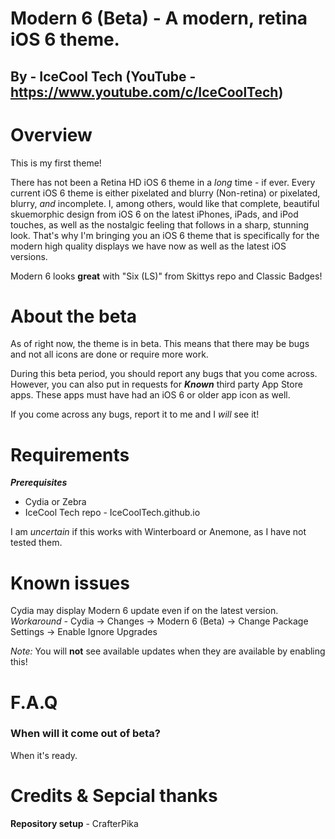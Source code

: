 # Modern 6 (Beta) - A modern, retina iOS 6 theme.

## By - IceCool Tech  (YouTube - https://www.youtube.com/c/IceCoolTech)

# Overview

This is my first theme!

There has not been a Retina HD iOS 6 theme in a *long* time - if ever. Every current iOS 6 theme is either pixelated and blurry (Non-retina) or pixelated, blurry, *and* incomplete. I, among others, would like that complete, beautiful skuemorphic design from iOS 6 on the latest iPhones, iPads, and iPod touches, as well as the nostalgic feeling that follows in a sharp, stunning look. That's why I'm bringing you an iOS 6 theme that is specifically for the modern high quality displays we have now as well as the latest iOS versions. 

Modern 6 looks **great** with "Six (LS)" from Skittys repo and Classic Badges!

# About the beta

As of right now, the theme is in beta. This means that there may be bugs and not all icons are done or require more work.

During this beta period, you should report any bugs that you come across. However, you can also put in requests for ***Known*** third party App Store apps. These apps must have had an iOS 6 or older app icon as well.

If you come across any bugs, report it to me and I *will* see it!

# Requirements

***Prerequisites***

- Cydia or Zebra 
- IceCool Tech repo - IceCoolTech.github.io

I am *uncertain* if this works with Winterboard or Anemone, as I have not tested them.

# Known issues

Cydia may display Modern 6 update even if on the latest version. 
*Workaround -* Cydia -> Changes -> Modern 6 (Beta) -> Change Package Settings -> Enable Ignore Upgrades

*Note:* You will **not** see available updates when they are available by enabling this!

# F.A.Q

### When will it come out of beta?

When it's ready.

# Credits & Sepcial thanks

**Repository setup** - CrafterPika
